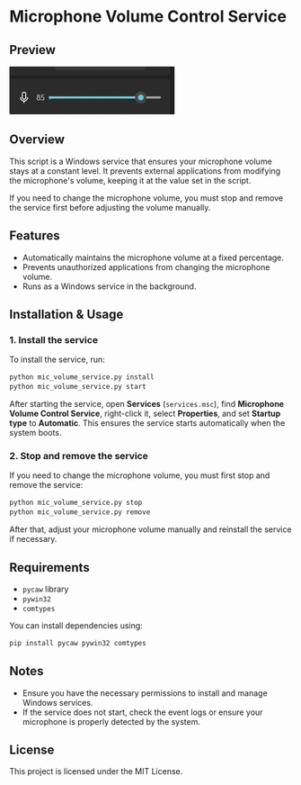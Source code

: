 # Microphone Volume Control Service

## Preview

![Microphone Volume Control Preview](preview.gif)

## Overview
This script is a Windows service that ensures your microphone volume stays at a constant level. It prevents external applications from modifying the microphone's volume, keeping it at the value set in the script. 

If you need to change the microphone volume, you must stop and remove the service first before adjusting the volume manually.

## Features
- Automatically maintains the microphone volume at a fixed percentage.
- Prevents unauthorized applications from changing the microphone volume.
- Runs as a Windows service in the background.

## Installation & Usage

### 1. Install the service
To install the service, run:
```sh
python mic_volume_service.py install
python mic_volume_service.py start
```
After starting the service, open **Services** (`services.msc`), find **Microphone Volume Control Service**, right-click it, select **Properties**, and set **Startup type** to **Automatic**. This ensures the service starts automatically when the system boots.

### 2. Stop and remove the service
If you need to change the microphone volume, you must first stop and remove the service:
```sh
python mic_volume_service.py stop
python mic_volume_service.py remove
```
After that, adjust your microphone volume manually and reinstall the service if necessary.

## Requirements
- `pycaw` library
- `pywin32`
- `comtypes`

You can install dependencies using:
```sh
pip install pycaw pywin32 comtypes
```

## Notes
- Ensure you have the necessary permissions to install and manage Windows services.
- If the service does not start, check the event logs or ensure your microphone is properly detected by the system.

## License
This project is licensed under the MIT License.

